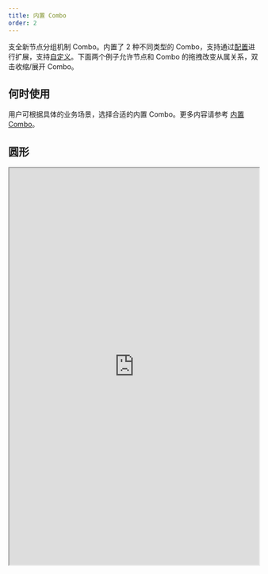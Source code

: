 ```yaml
---
title: 内置 Combo
order: 2
---
```


支全新节点分组机制 Combo。内置了 2 种不同类型的 Combo，支持通过[配置](/zh/docs/manual/middle/elements/combos/defaultCombo#combo-的通用属性)进行扩展，支持[自定义](/zh/docs/manual/middle/elements/combos/custom-combo)。下面两个例子允许节点和 Combo 的拖拽改变从属关系，双击收缩/展开 Combo。

## 何时使用

用户可根据具体的业务场景，选择合适的内置 Combo。更多内容请参考 [内置 Combo](/zh/docs/manual/middle/elements/combos/built-in/circle)。

## 圆形

<iframe src="https://herbox-embed.alipay.com/p/f6/demo_interactive_combo_circle?editorSlider=expand&previewZoom=100" width="100%" height=800/>

## 矩形

<iframe src="https://herbox-embed.alipay.com/p/f6/demo_interactive_combo_rect?editorSlider=expand&previewZoom=100" width="100%" height=800/>
